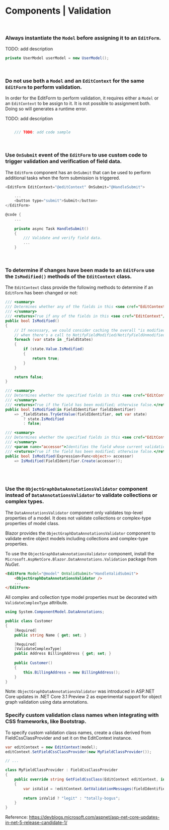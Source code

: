 # Components | Validation
<br>


### Always instantiate the `Model` before assigning it to an `EditForm`.

TODO: add description

```csharp
private UserModel userModel = new UserModel();
```
<br>


### Do not use both a `Model` and an `EditContext` for the same `EditForm` to perform validation.

In order for the EditForm to perform validation, it requires either a `Model` or an `EditContext` to be assign to it. It is not possible to assignment both. Doing so will generates
a runtime error.

TODO: add description

```csharp

	/// TODO: add code sample
```
<br>


### Use `OnSubmit` event of the `EditForm` to use custom code to trigger validation and verification of field data.

The `EditForm` component has an `OnSubmit` that can be used to perform additional tasks when the form submission is triggered.

```csharp
<EditForm EditContext="@editContext" OnSubmit="@HandleSubmit">

	...
	<button type="submit">Submit</button>
</EditForm>

@code {
	...
	
	private async Task HandleSubmit()
	{
		/// Validate and verify field data.
		...
	}
```
<br>


### To determine if changes have been made to an `EditForm` use the `IsModified()` methods of the `EditContext` class.

The `EditContext` class provide the following methods to determine if an `EditForm` has been changed or not:

```csharp
/// <summary>
/// Determines whether any of the fields in this <see cref="EditContext"/> have been modified.
/// </summary>
/// <returns>True if any of the fields in this <see cref="EditContext"/> have been modified; otherwise false.</returns>
public bool IsModified()
{
	// If necessary, we could consider caching the overall "is modified" state and only recomputing
	// when there's a call to NotifyFieldModified/NotifyFieldUnmodified
	foreach (var state in _fieldStates)
	{
		if (state.Value.IsModified)
		{
			return true;
		}
	}

    return false;
}

/// <summary>
/// Determines whether the specified fields in this <see cref="EditContext"/> has been modified.
/// </summary>
/// <returns>True if the field has been modified; otherwise false.</returns>
public bool IsModified(in FieldIdentifier fieldIdentifier)
	=> _fieldStates.TryGetValue(fieldIdentifier, out var state)
		? state.IsModified
		: false;

/// <summary>
/// Determines whether the specified fields in this <see cref="EditContext"/> has been modified.
/// </summary>
/// <param name="accessor">Identifies the field whose current validation messages should be returned.</param>
/// <returns>True if the field has been modified; otherwise false.</returns>
public bool IsModified(Expression<Func<object>> accessor)
	=> IsModified(FieldIdentifier.Create(accessor));
```
<br><br>


### Use the `ObjectGraphDataAnnotationsValidator` component instead of  `DataAnnotationsValidator` to validate collections or complex types.

 The `DataAnnotationsValidator` component only validates top-level properties of a model. It does not validate collections or complex-type properties of model class.

Blazor provides the `ObjectGraphDataAnnotationsValidator` component to validate entire object models including collections and complex-type properties.

To use the `ObjectGraphDataAnnotationsValidator` component, install the `Microsoft.AspNetCore.Blazor.DataAnnotations.Validation` package from _NuGet_.

```html
<EditForm Model="@model" OnValidSubmit="HandleValidSubmit">
	<ObjectGraphDataAnnotationsValidator />
	...
</EditForm>
```

All complex and collection type model properties must be decorated with `ValidateComplexType` attribute.

```csharp
using System.ComponentModel.DataAnnotations;

public class Customer
{
	[Required]  
	public string Name { get; set; }  

	[Required]  
	[ValidateComplexType]  
	public Address BillingAddress { get; set; }  
  
	public Customer()
	{  
		this.BillingAddress = new BillingAddress();  
	}
}
```

Note: `ObjectGraphDataAnnotationsValidator` was introduced in ASP<span>.<span>NET Core updates in .NET Core 3.1 Preview 2 as experimental support for object graph validation using data annotations.
<br>


### Specify custom validation class names when integrating with CSS frameworks, like Bootstrap.

To specify custom validation class names, create a class derived from FieldCssClassProvider and set it on the EditContext instance.

```csharp
var editContext = new EditContext(model);
editContext.SetFieldCssClassProvider(new MyFieldClassProvider());

// ...

class MyFieldClassProvider : FieldCssClassProvider
{
    public override string GetFieldCssClass(EditContext editContext, in FieldIdentifier fieldIdentifier)
    {
        var isValid = !editContext.GetValidationMessages(fieldIdentifier).Any();
        
        return isValid ? "legit" : "totally-bogus";
    }
}
```

Reference: https://devblogs.microsoft.com/aspnet/asp-net-core-updates-in-net-5-release-candidate-1/

